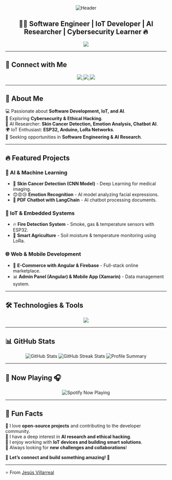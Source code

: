<!-- Encabezado con imagen de fondo animada -->
<p align="center">
  <img src="https://capsule-render.vercel.app/api?type=waving&color=FFD700&height=200&section=header&text=Jesús%20Villarreal&fontSize=50&fontColor=1e1e1e&animation=fadeIn" alt="Header" />
</p>

<h2 align="center">👨‍💻 Software Engineer | IoT Developer | AI Researcher | Cybersecurity Learner 🔥</h2>

<p align="center">
  <img src="https://readme-typing-svg.herokuapp.com?color=%23FFD700&size=28&center=true&vCenter=true&width=700&lines=Full-Stack+Developer;AI+and+Machine+Learning+Researcher;IoT+Enthusiast;Cybersecurity+Explorer&background=000000" />
</p>


---

## 🔗 Connect with Me  

<p align="center">
  <a href="https://www.linkedin.com/in/jesus-villarreal-cuello-8a222a269/" target="_blank">
    <img src="https://img.shields.io/badge/LinkedIn-%230077B5.svg?style=for-the-badge&logo=linkedin&logoColor=white" />
  </a>
  <a href="https://github.com/jesus0914/jesu0914/edit/main/README.md" target="_blank">
    <img src="https://img.shields.io/badge/GitHub-%23181717.svg?style=for-the-badge&logo=github&logoColor=white" />
  </a>
  <a href="mailto:jesus.villarreal@cecar.edu.co">
    <img src="https://img.shields.io/badge/Email-%23D14836.svg?style=for-the-badge&logo=gmail&logoColor=white" />
  </a>
</p>

---

## 🚀 About Me  

💻 Passionate about **Software Development, IoT, and AI**.  
🔐 Exploring **Cybersecurity & Ethical Hacking**.  
🔬 AI Researcher: **Skin Cancer Detection, Emotion Analysis, Chatbot AI**.  
🌍 IoT Enthusiast: **ESP32, Arduino, LoRa Networks**.  
🎯 Seeking opportunities in **Software Engineering & AI Research**.  

---

## 🔥 Featured Projects  

### 🧠 AI & Machine Learning  
- 🏥 **Skin Cancer Detection (CNN Model)** - Deep Learning for medical imaging.  
- 😊😡😢 **Emotion Recognition** - AI model analyzing facial expressions.  
- 🤖 **PDF Chatbot with LangChain** - AI chatbot processing documents.  

### 📡 IoT & Embedded Systems  
- 🔥 **Fire Detection System** - Smoke, gas & temperature sensors with ESP32.  
- 🌾 **Smart Agriculture** - Soil moisture & temperature monitoring using LoRa.  

### 🌐 Web & Mobile Development  
- 🛒 **E-Commerce with Angular & Firebase** - Full-stack online marketplace.  
- 📊 **Admin Panel (Angular) & Mobile App (Xamarin)** - Data management system.  

---

## 🛠️ Technologies & Tools  

<p align="center">
  <img src="https://skillicons.dev/icons?i=js,ts,python,angular,react,nestjs,arduino,esp32,docker,git,mongodb,postgres,linux&theme=dark" />
</p>

---

## 📊 GitHub Stats  

<p align="center">
  <img src="https://github-readme-stats.vercel.app/api?username=jesusvillarreal&show_icons=true&count_private=true&theme=radical" alt="GitHub Stats" />
  <img src="https://streak-stats.demolab.com?user=jesusvillarreal&theme=radical&hide_border=true" alt="GitHub Streak Stats" />
  <img src="https://github-profile-summary-cards.vercel.app/api/cards/profile-details?username=jesusvillarreal&theme=radical" alt="Profile Summary" />
</p>

---

## 🎵 Now Playing 🎧  
<p align="center">
  <img src="https://spotify-github-profile.kittinanx.com/api/view?uid=31lktcheijs7wjp4w3ai5b6v5ewa&cover_image=true&theme=novatorem&bar_color=ff0000&bar_color_cover=false" alt="Spotify Now Playing" />
</p>


---

## 🚀 Fun Facts  
🔹 I love **open-source projects** and contributing to the developer community.  
🔹 I have a deep interest in **AI research and ethical hacking**.  
🔹 I enjoy working with **IoT devices and building smart solutions**.  
🔹 Always looking for **new challenges and collaborations**!  

📌 **Let’s connect and build something amazing! 🚀**  

---

⭐️ From [Jesús Villarreal](https://github.com/jesusvillarreal)
